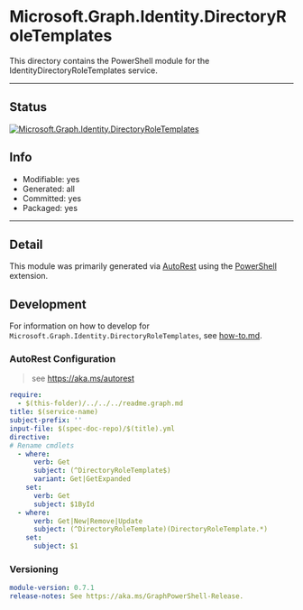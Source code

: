 <!-- region Generated -->
# Microsoft.Graph.Identity.DirectoryRoleTemplates
This directory contains the PowerShell module for the IdentityDirectoryRoleTemplates service.

---
## Status
[![Microsoft.Graph.Identity.DirectoryRoleTemplates](https://img.shields.io/powershellgallery/v/Microsoft.Graph.Identity.DirectoryRoleTemplates.svg?style=flat-square&label=Microsoft.Graph.Identity.DirectoryRoleTemplates "Microsoft.Graph.Identity.DirectoryRoleTemplates")](https://www.powershellgallery.com/packages/Microsoft.Graph.Identity.DirectoryRoleTemplates/)

## Info
- Modifiable: yes
- Generated: all
- Committed: yes
- Packaged: yes

---
## Detail
This module was primarily generated via [AutoRest](https://github.com/Azure/autorest) using the [PowerShell](https://github.com/Azure/autorest.powershell) extension.

## Development
For information on how to develop for `Microsoft.Graph.Identity.DirectoryRoleTemplates`, see [how-to.md](how-to.md).
<!-- endregion -->

### AutoRest Configuration

> see https://aka.ms/autorest

``` yaml
require:
  - $(this-folder)/../../../readme.graph.md
title: $(service-name)
subject-prefix: ''
input-file: $(spec-doc-repo)/$(title).yml
directive:
# Rename cmdlets
  - where:
      verb: Get
      subject: (^DirectoryRoleTemplate$)
      variant: Get|GetExpanded
    set:
      verb: Get
      subject: $1ById
  - where:
      verb: Get|New|Remove|Update
      subject: (^DirectoryRoleTemplate)(DirectoryRoleTemplate.*)
    set:
      subject: $1
```
### Versioning

``` yaml
module-version: 0.7.1
release-notes: See https://aka.ms/GraphPowerShell-Release.
```
